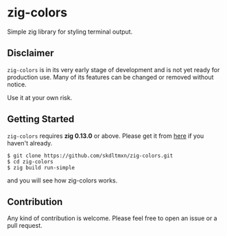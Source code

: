 # zig-colors

Simple zig library for styling terminal output.

## Disclaimer

`zig-colors` is in its very early stage of development and is not yet ready for production use.
Many of its features can be changed or removed without notice.

Use it at your own risk.

## Getting Started

`zig-colors` requires **zig 0.13.0** or above. Please get it from [here](https://ziglang.org/download/) if you haven't already.

```shell
$ git clone https://github.com/skdltmxn/zig-colors.git
$ cd zig-colors
$ zig build run-simple
```

and you will see how zig-colors works.

## Contribution

Any kind of contribution is welcome. Please feel free to open an issue or a pull request.
